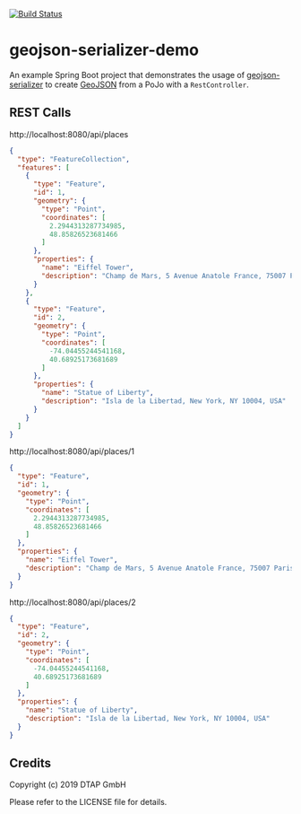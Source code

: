 [![Build Status](https://github.com/dtap-gmbh/geojson-serializer-demo/actions/workflows/maven.yml/badge.svg)](https://github.com/dtap-gmbh/geojson-serializer-demo)

# geojson-serializer-demo

An example Spring Boot project that demonstrates the usage of [geojson-serializer](https://github.com/dtap-gmbh/geojson-serializer) to
create [GeoJSON](https://tools.ietf.org/html/rfc7946) from a PoJo with a `RestController`.

## REST Calls

http://localhost:8080/api/places

```json
{
  "type": "FeatureCollection",
  "features": [
    {
      "type": "Feature",
      "id": 1,
      "geometry": {
        "type": "Point",
        "coordinates": [
          2.2944313287734985,
          48.85826523681466
        ]
      },
      "properties": {
        "name": "Eiffel Tower",
        "description": "Champ de Mars, 5 Avenue Anatole France, 75007 Paris, France"
      }
    },
    {
      "type": "Feature",
      "id": 2,
      "geometry": {
        "type": "Point",
        "coordinates": [
          -74.04455244541168,
          40.68925173681689
        ]
      },
      "properties": {
        "name": "Statue of Liberty",
        "description": "Isla de la Libertad, New York, NY 10004, USA"
      }
    }
  ]
}
```

http://localhost:8080/api/places/1

```json
{
  "type": "Feature",
  "id": 1,
  "geometry": {
    "type": "Point",
    "coordinates": [
      2.2944313287734985,
      48.85826523681466
    ]
  },
  "properties": {
    "name": "Eiffel Tower",
    "description": "Champ de Mars, 5 Avenue Anatole France, 75007 Paris, France"
  }
}
```

http://localhost:8080/api/places/2

```json
{
  "type": "Feature",
  "id": 2,
  "geometry": {
    "type": "Point",
    "coordinates": [
      -74.04455244541168,
      40.68925173681689
    ]
  },
  "properties": {
    "name": "Statue of Liberty",
    "description": "Isla de la Libertad, New York, NY 10004, USA"
  }
}
```

## Credits

Copyright (c) 2019 DTAP GmbH

Please refer to the LICENSE file for details.

